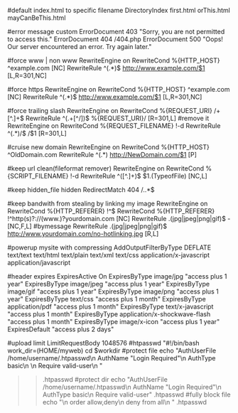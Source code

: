 #default index.html to specific filename
DirectoryIndex first.html orThis.html mayCanBeThis.html

#error message custom
ErrorDocument 403 "Sorry, you are not permitted to access this."
ErrorDocument 404 /404.php
ErrorDocument 500 "Oops! Our server encountered an error. Try again later."

#force www | non www
RewriteEngine on
RewriteCond %{HTTP_HOST} ^example.com [NC]
RewriteRule ^(.*)$ http://www.example.com/$1 [L,R=301,NC]


#force https
RewriteEngine on
RewriteCond %{HTTP_HOST} ^example.com [NC]
RewriteRule ^(.*)$ http://www.example.com/$1 [L,R=301,NC]

#force trailing slash
RewriteEngine on
RewriteCond %{REQUEST_URI} /+[^\.]+$
RewriteRule ^(.+[^/])$ %{REQUEST_URI}/ [R=301,L]
#remove it
RewriteEngine on
RewriteCond %{REQUEST_FILENAME} !-d
RewriteRule ^(.*)/$ /$1 [R=301,L]

#cruise new domain
RewriteEngine on
RewriteCond %{HTTP_HOST} ^OldDomain.com
RewriteRule ^(.*) http://NewDomain.com/$1 [P]

#keep url clean(fileformat remover)
RewriteEngine on
RewriteCond %{SCRIPT_FILENAME} !-d
RewriteRule ^([^.]+)$ $1.(TypeofFile) [NC,L]

#keep hidden_file hidden
RedirectMatch 404 /\..*$

#keep bandwith from stealing by linking my image
RewriteEngine on
RewriteCond %{HTTP_REFERER} !^$
RewriteCond %{HTTP_REFERER} !^http(s)?://(www\.)?yourdomain.com [NC]
RewriteRule \.(jpg|jpeg|png|gif)$ - [NC,F,L]
#bymessage
RewriteRule \.(jpg|jpeg|png|gif)$ http://www.yourdomain.com/no-hotlinking.jpg [R,L]

#powerup mysite with compressing
AddOutputFilterByType DEFLATE text/text text/html text/plain text/xml text/css application/x-javascript application/javascript

#header expires
ExpiresActive On
ExpiresByType image/jpg "access plus 1 year"
ExpiresByType image/jpeg "access plus 1 year"
ExpiresByType image/gif "access plus 1 year"
ExpiresByType image/png "access plus 1 year"
ExpiresByType text/css "access plus 1 month"
ExpiresByType application/pdf "access plus 1 month"
ExpiresByType text/x-javascript "access plus 1 month"
ExpiresByType application/x-shockwave-flash "access plus 1 month"
ExpiresByType image/x-icon "access plus 1 year"
ExpiresDefault "access plus 2 days"

#upload limit
LimitRequestBody 1048576
#htpasswd
"#!/bin/bash \
 work_dir=$($HOME/myweb)
 cd $workdir
#protect file
 echo "AuthUserFile /home/username/.htpasswd\n
	AuthName "Login Required"\n
	AuthType basic\n
	<Files mypage.html>\n
		Require valid-user\n
	</Files>"
 >> .htpasswd
#protect dir
 echo "AuthUserFile /home/username/.htpasswd\n
	AuthName "Login Required"\n
	AuthType basic\n
	Require valid-user"
 >> .htpasswd
#fully block file
 echo "<files filename>\n
	order allow,deny\n
	deny from all\n
	</files>"
 >> .htpasswd

